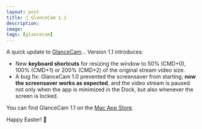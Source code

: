 ```yaml
---
layout: post
title: 🐣 GlanceCam 1.1
description:
image:
tags: [glancecam]
---
```

A quick update to [GlanceCam](https://www.cdf1982.com/glancecam)... Version 1.1 introduces:

-   New **keyboard shortcuts** for resizing the window to 50% (CMD+0), 100% (CMD+1) or 200% (CMD+2) of the original stream video size.
-   A bug fix: GlanceCam 1.0 prevented the screensaver from starting; **now the screensaver works as expected**, and the video stream is paused not only when the app is minimized in the Dock, but also whenever the screen is locked.

You can find GlanceCam 1.1 on the [Mac App Store](https://itunes.apple.com/us/app/glancecam-ip-webcam-viewer/id1360797896?l=it&ls=1&mt=12).

Happy Easter! 🐣